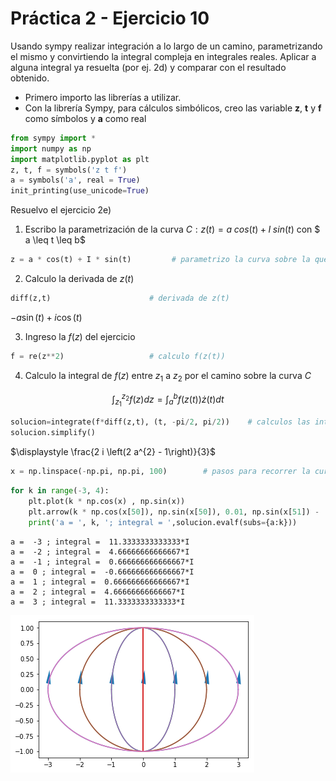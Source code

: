 # Práctica 2 - Ejercicio 10  

Usando sympy realizar integración a lo largo de un camino, parametrizando el mismo
y convirtiendo la integral compleja en integrales reales. Aplicar a alguna integral ya resuelta
(por ej. 2d) y comparar con el resultado obtenido.

- Primero importo las librerías a utilizar.
- Con la librería Sympy, para cálculos simbólicos, creo las variable **z**, **t** y **f** como símbolos y **a** como real  


```python
from sympy import *
import numpy as np
import matplotlib.pyplot as plt
z, t, f = symbols('z t f')
a = symbols('a', real = True)
init_printing(use_unicode=True)
```

Resuelvo el ejercicio 2e)  
1) Escribo la parametrización de la curva  $C: z(t) = a \; cos(t) + I \; sin(t)$ con  $ a \leq t \leq b$ 


```python
z = a * cos(t) + I * sin(t)         # parametrizo la curva sobre la que integro
```

2) Calculo la derivada de $z(t)$


```python
diff(z,t)                      # derivada de z(t)
```




$\displaystyle - a \sin{\left(t \right)} + i \cos{\left(t \right)}$



3) Ingreso la $f(z)$ del ejercicio 


```python
f = re(z**2)                   # calculo f(z(t))
```

4) Calculo la integral de $f(z)$ entre $z_1$ a $z_2$ por el camino sobre la curva $C$   

$$\int_{z_1}^{z_2} f(z) dz = \int_a^b f(z(t)) \dot z(t) dt$$


```python
solucion=integrate(f*diff(z,t), (t, -pi/2, pi/2))    # calculos las integrales en la variable real t entre a y b
solucion.simplify()
```




$\displaystyle \frac{2 i \left(2 a^{2} - 1\right)}{3}$




```python
x = np.linspace(-np.pi, np.pi, 100)        # pasos para recorrer la curva parametrizada entre a y b, 0 y pi en este caso
```


```python
for k in range(-3, 4):
    plt.plot(k * np.cos(x) , np.sin(x))
    plt.arrow(k * np.cos(x[50]), np.sin(x[50]), 0.01, np.sin(x[51]) -  np.sin(x[50]), shape='full', lw=0, length_includes_head=False, head_width=.15)
    print('a = ', k, '; integral = ',solucion.evalf(subs={a:k}))
```

    a =  -3 ; integral =  11.3333333333333*I
    a =  -2 ; integral =  4.66666666666667*I
    a =  -1 ; integral =  0.666666666666667*I
    a =  0 ; integral =  -0.666666666666667*I
    a =  1 ; integral =  0.666666666666667*I
    a =  2 ; integral =  4.66666666666667*I
    a =  3 ; integral =  11.3333333333333*I



![png](output_12_1.png)



```python

```
